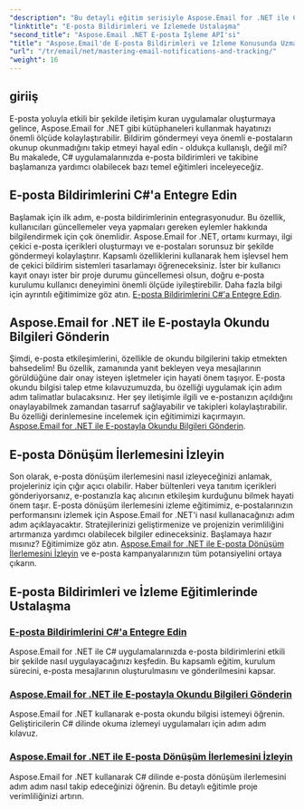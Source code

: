 ```yaml
---
"description": "Bu detaylı eğitim serisiyle Aspose.Email for .NET ile C# dilinde e-posta bildirimleri ve takibi konusunda nasıl ustalaşacağınızı öğrenin."
"linktitle": "E-posta Bildirimleri ve İzlemede Ustalaşma"
"second_title": "Aspose.Email .NET E-posta İşleme API'si"
"title": "Aspose.Email'de E-posta Bildirimleri ve İzleme Konusunda Uzmanlaşma"
"url": "/tr/email/net/mastering-email-notifications-and-tracking/"
"weight": 16
---
```


## giriiş

E-posta yoluyla etkili bir şekilde iletişim kuran uygulamalar oluşturmaya gelince, Aspose.Email for .NET gibi kütüphaneleri kullanmak hayatınızı önemli ölçüde kolaylaştırabilir. Bildirim göndermeyi veya önemli e-postaların okunup okunmadığını takip etmeyi hayal edin - oldukça kullanışlı, değil mi? Bu makalede, C# uygulamalarınızda e-posta bildirimleri ve takibine başlamanıza yardımcı olabilecek bazı temel eğitimleri inceleyeceğiz.

## E-posta Bildirimlerini C#'a Entegre Edin

Başlamak için ilk adım, e-posta bildirimlerinin entegrasyonudur. Bu özellik, kullanıcıları güncellemeler veya yapmaları gereken eylemler hakkında bilgilendirmek için çok önemlidir. Aspose.Email for .NET, ortamı kurmayı, ilgi çekici e-posta içerikleri oluşturmayı ve e-postaları sorunsuz bir şekilde göndermeyi kolaylaştırır. Kapsamlı özelliklerini kullanarak hem işlevsel hem de çekici bildirim sistemleri tasarlamayı öğreneceksiniz. İster bir kullanıcı kayıt onayı ister bir proje durumu güncellemesi olsun, doğru e-posta kurulumu kullanıcı deneyimini önemli ölçüde iyileştirebilir. Daha fazla bilgi için ayrıntılı eğitimimize göz atın. [E-posta Bildirimlerini C#'a Entegre Edin](./integrate-email-notifications/).

## Aspose.Email for .NET ile E-postayla Okundu Bilgileri Gönderin

Şimdi, e-posta etkileşimlerini, özellikle de okundu bilgilerini takip etmekten bahsedelim! Bu özellik, zamanında yanıt bekleyen veya mesajlarının görüldüğüne dair onay isteyen işletmeler için hayati önem taşıyor. E-posta okundu bilgisi talep etme kılavuzumuzda, bu özelliği uygulamak için adım adım talimatlar bulacaksınız. Her şey iletişimle ilgili ve e-postanızın açıldığını onaylayabilmek zamandan tasarruf sağlayabilir ve takipleri kolaylaştırabilir. Bu özelliği derinlemesine incelemek için eğitimimizi kaçırmayın. [Aspose.Email for .NET ile E-postayla Okundu Bilgileri Gönderin](./email-read-receipts/).

## E-posta Dönüşüm İlerlemesini İzleyin

Son olarak, e-posta dönüşüm ilerlemesini nasıl izleyeceğinizi anlamak, projeleriniz için çığır açıcı olabilir. Haber bültenleri veya tanıtım içerikleri gönderiyorsanız, e-postanızla kaç alıcının etkileşim kurduğunu bilmek hayati önem taşır. E-posta dönüşüm ilerlemesini izleme eğitimimiz, e-postalarınızın performansını izlemek için Aspose.Email for .NET'i nasıl kullanacağınızı adım adım açıklayacaktır. Stratejilerinizi geliştirmenize ve projenizin verimliliğini artırmanıza yardımcı olabilecek bilgiler edineceksiniz. Başlamaya hazır mısınız? Eğitimimize göz atın. [Aspose.Email for .NET ile E-posta Dönüşüm İlerlemesini İzleyin](./track-email-conversion-progress/) ve e-posta kampanyalarınızın tüm potansiyelini ortaya çıkarın.

## E-posta Bildirimleri ve İzleme Eğitimlerinde Ustalaşma
### [E-posta Bildirimlerini C#'a Entegre Edin](./integrate-email-notifications/)
Aspose.Email for .NET ile C# uygulamalarınızda e-posta bildirimlerini etkili bir şekilde nasıl uygulayacağınızı keşfedin. Bu kapsamlı eğitim, kurulum sürecini, e-posta mesajlarının oluşturulmasını ve gönderilmesini kapsar.
### [Aspose.Email for .NET ile E-postayla Okundu Bilgileri Gönderin](./email-read-receipts/)
Aspose.Email for .NET kullanarak e-posta okundu bilgisi istemeyi öğrenin. Geliştiricilerin C# dilinde okuma izlemeyi uygulamaları için adım adım kılavuz.
### [Aspose.Email for .NET ile E-posta Dönüşüm İlerlemesini İzleyin](./track-email-conversion-progress/)
Aspose.Email for .NET kullanarak C# dilinde e-posta dönüşüm ilerlemesini adım adım nasıl takip edeceğinizi öğrenin. Bu detaylı eğitimle proje verimliliğinizi artırın.